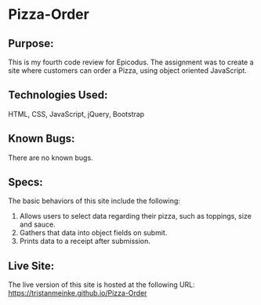 # Pizza-Order

## Purpose:
This is my fourth code review for Epicodus.  The assignment was to create a site where customers can order a Pizza, using object oriented JavaScript.

## Technologies Used:
HTML, CSS, JavaScript, jQuery, Bootstrap

## Known Bugs:
There are no known bugs.

## Specs:
The basic behaviors of this site include the following:
  1. Allows users to select data regarding their pizza, such as toppings, size and sauce.
  2. Gathers that data into object fields on submit.
  3. Prints data to a receipt after submission.

## Live Site:
The live version of this site is hosted at the following URL: https://tristanmeinke.github.io/Pizza-Order
